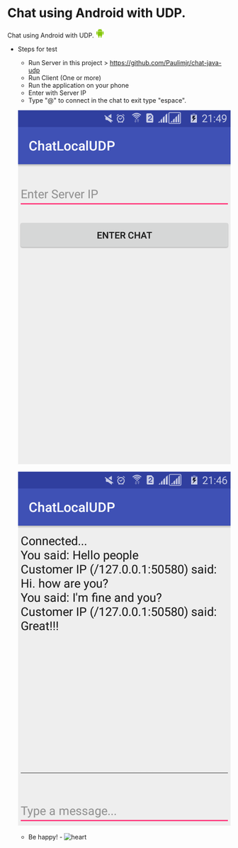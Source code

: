 # Chat using Android with UDP.
Chat using Android with UDP. <img class="emoji" alt="android" height="20" width="20" src="https://github.com/Paulimjr/chat-android-udp/blob/master/app/src/main/res/drawable/android-48.png">

- Steps for test
  - Run Server in this project > https://github.com/Paulimjr/chat-java-udp
  - Run Client (One or more)
  - Run the application on your phone
  - Enter with Server IP
  - Type "@" to connect in the chat to exit type "espace".
  
  ![Screenshot](https://github.com/Paulimjr/chat-android-udp/blob/master/app/src/main/res/drawable/Screenshot_2018-04-04-21-49-00.png "Home screen")
  
  ![Screenshot](https://github.com/Paulimjr/chat-android-udp/blob/master/app/src/main/res/drawable/Screenshot_2018-04-04-21-46-43.png "Chat screen")
  
  - Be happy! - <img class="emoji" alt="heart" height="20" width="20" src="https://assets-cdn.github.com/images/icons/emoji/unicode/2764.png">
